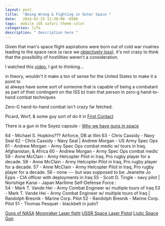 ```yaml
---
layout: post
title:  "Being Wrong & Fighting in Outer Space "
date:   2016-01-25 12:30:00 -0500
tags:  mobile iOS safari theme-color
categories: life
description: " Description here "
---
```


Given that man's space flight aspirations were born out of cold war rivalries leading to the space race (a race we [objectively loss](https://www.auckland.ac.nz/en/news/2019/07/19/who-really-won-space-race.html)), it's not crazy to think that the possibility of hostilities weren't a consideration. 


I watched this [video](https://youtu.be/QlTf5X0MKbg), I got to thinking... 

in theory, wouldn't it make a ton of sense for the United States to make it a point to  
 a) always have some sort of someone that is capable of being a combatant as part of their contingent on the ISS
 b) train that person in zero-g hand-to-hand combat techniques 


 Zero-G hand-to-hand combat isn't crazy far fetched. 

 Picard, Worf, & some guy sort of do it in [First Contact](https://www.youtube.com/watch?v=i-ljpC9DYPo)  




There is a gun in the Soyez capsule - [Why we have guns in space](https://www.msnbc.com/the-ed-show/why-do-we-have-guns-space-msna17563)



64 - Michael S. Hopkins??? Airforce, DB at illini 
63 - Chris Cassidy - Navy Seal
62 - Chris Cassidy - Navy Seal | Andrew Morgan - US Army Spec Ops
61 - Andrew Morgan - Army Spec Ops combat medic w/ tours in Iraq, Afghanistan, & Africa 
60 - Andrew Morgan - Army Spec Ops combat medic
59 - Anne McClain - Army Helcopter Pilot in Iraq, Pro rugby player for a decade. 
58 - Anne McClain - Army Helcopter Pilot in Iraq, Pro rugby player for a decade. 
57 - Anne McClain - Army Helcopter Pilot in Iraq, Pro rugby player for a decade. 
56 - none --- but was supposed to be: Jeanette Jo Epps - CIA officer with deployments in Iraq
55 - Scott D. Tingle - navy pilot | Norishige Kanai - Japan Maritime Self-Defense Force :\
54 - Mark T. Vande Hei  - Army Combat Engineer w/ multiple tours of Iraq
53 - Mark T. Vande Hei  - Army Combat Engineer w/ multiple tours of Iraq | Randolph Bresnik - Marine Corp. Pilot
52 - Randolph Bresnik - Marine Corp. Pilot
51 - Thomas Pesquet - blackbelt in judo? 


[Guns of NASA](https://www.nasa.gov/sites/default/files/files/GunsofnasaALL.pdf)
[Moonraker Laser fight](https://www.youtube.com/watch?v=pG5v7ng0o4A)
[USSR Space Laser Pistol](https://www.popularmechanics.com/space/satellites/a21527129/the-soviet-laser-space-pistol-revealed/)
[Ljutic Space Gun](https://www.youtube.com/watch?v=HQpMpWYefyw)